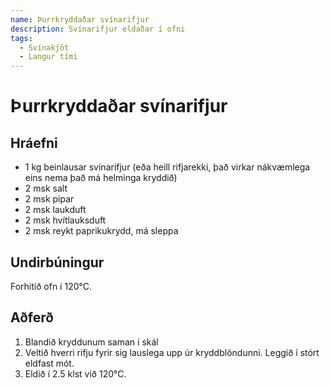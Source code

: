 ```yaml
---
name: Þurrkryddaðar svínarifjur
description: Svínarifjur eldaðar í ofni
tags:
  - Svínakjöt
  - Langur tími
---
```


# Þurrkryddaðar svínarifjur

## Hráefni

- 1 kg beinlausar svínarifjur (eða heill rifjarekki, það virkar nákvæmlega eins nema það má helminga kryddið)
- 2 msk salt
- 2 msk pipar
- 2 msk laukduft
- 2 msk hvítlauksduft
- 2 msk reykt paprikukrydd, má sleppa

## Undirbúningur

Forhitið ofn í 120°C.

## Aðferð

1. Blandið kryddunum saman í skál
2. Veltið hverri rifju fyrir sig lauslega upp úr kryddblöndunni. Leggið í stórt eldfast mót.
3. Eldið í 2.5 klst við 120°C.

